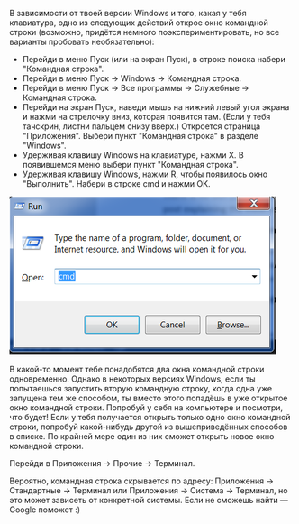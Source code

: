 <!--sec data-title="Windows" data-id="windows_prompt" data-collapse=true ces-->

В зависимости от твоей версии Windows и того, какая у тебя клавиатура, одно из следующих действий открое окно командной строки (возможно, придётся немного поэкспериментировать, но все варианты пробовать необязательно):
- Перейди в меню Пуск (или на экран Пуск), в строке поиска набери "Командная строка".
- Перейди в меню Пуск → Windows → Командная строка.
- Перейди в меню Пуск → Все программы → Служебные → Командная строка.
- Перейди на экран Пуск, наведи мышь на нижний левый угол экрана и нажми на стрелочку вниз, которая появится там. (Если у тебя тачскрин, листни пальцем снизу вверх.) Откроется страница "Приложения". Выбери пункт "Командная строка" в разделе "Windows".
- Удерживая клавишу Windows на клавиатуре, нажми X. В появившемся меню выбери пункт "Командная строка".
- Удерживая клавишу Windows, нажми R, чтобы появилось окно "Выполнить". Набери в строке cmd и нажми OK.

![Type "cmd" in the "Run" window](../python_installation/images/windows-plus-r.png)

В какой-то момент тебе понадобятся два окна командной строки одновременно. Однако в некоторых версиях Windows, если ты попытаешься запустить вторую командную строку, когда одна уже запущена тем же способом, ты вместо этого попадёшь в уже открытое окно командной строки. Попробуй у себя на компьютере и посмотри, что будет! Если у тебя получается открыть только одно окно командной строки, попробуй какой-нибудь другой из вышеприведённых способов в списке. По крайней мере один из них сможет открыть новое окно командной строки.

<!--endsec-->

<!--sec data-title="OS X" data-id="OSX_prompt" data-collapse=true ces-->

Перейди в Приложения → Прочие → Терминал.

<!--endsec-->

<!--sec data-title="Linux" data-id="linux_prompt" data-collapse=true ces-->

Вероятно, командная строка скрывается по адресу: Приложения → Стандартные → Терминал или Приложения → Система → Терминал, но это может зависеть от конкретной системы. Если не сможешь найти — Google поможет :)

<!--endsec-->
